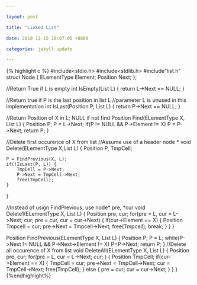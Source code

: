 ```yaml
---

layout: post

title: "Linked List"

date: 2018-11-15 18:07:05 +0800

categories: jekyll update

---
```


{% highlight c %}
#include<stdio.h>
#include<stdlib.h>
#include"list.h"
struct Node 
{
    ELementType Element;
    Position Next;
};

//Return True if L is empty
int IsEmpty(List L)
{
    return L->Next == NULL;
}

//Return true if P is the last position in list L
//parameter L is unused in this implementation
int IsLast(Position P, List L)
{
    return P->Next == NULL;
}

//Return Position of X in L; NULL if not find
Position Find(ELementType X, List L)
{
    Position P;
    P = L->Next;
    if(P != NULL && P->Element != X)
        P = P->Next;
    return P;
}

//Delete first occurence of X from list
//Assume use of a header node *
void Delete(ELementType X,List L) 
{
    Position P, TmpCell;

    P = FindPrevious(X, L);
    if(!IsLast(P, L)) {
        TmpCell = P->Next;
        P->Next = TmpCell->Next;
        free(TmpCell);
    }
}

//Instead of usign FindPrevious, use node* pre, *cur
void Delete1(ELementType X, List L)
{
    Position pre, cur;
    for(pre = L, cur = L->Next; cur; pre = cur, cur = cur->Next) {
        if(cur->Element == X) {
            Position Tmpcell = cur;
            pre->Next = Tmpcell->Next;
            free(Tmpcell);
            break;
        }
    }
}

Position FindPrevious(ELementType X, List L)
{
    Position P;
    P = L;
    while(P->Next != NULL && P->Next->Element != X) 
        P=P->Next;
    return P;
}
//Delete all occurence of X from list
void DeleteAll(ELementType X, List L)
{
    Position pre, cur;
    for(pre = L, cur = L->Next; cur; ) {
        Position TmpCell;
        if(cur->Element == X) {
            TmpCell = cur;
            pre->Next = TmpCell->Next;
            cur = TmpCell->Next;
            free(TmpCell);
        }
        else {
            pre = cur;
            cur = cur->Next;
        }
    }
}
{%endhighlight%}



[jekyll-docs]: https://jekyllrb.com/docs/home

[jekyll-gh]: https://github.com/jekyll/jekyll

[jekyll-talk]: https://talk.jekyllrb.com/

